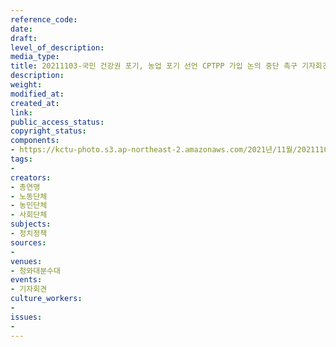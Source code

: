 ```yaml
---
reference_code: 
date: 
draft: 
level_of_description: 
media_type: 
title: 20211103-국민 건강권 포기, 농업 포기 선언 CPTPP 가입 논의 중단 촉구 기자회견
description: 
weight: 
modified_at: 
created_at: 
link: 
public_access_status: 
copyright_status: 
components:
- https://kctu-photo.s3.ap-northeast-2.amazonaws.com/2021년/11월/20211103-국민+건강권+포기,+농업+포기+선언+CPTPP+가입+논의+중단+촉구+기자회견/photo_2021-11-03_11-07-12.jpg
tags:
- 
creators:
- 총연맹
- 노동단체
- 농민단체
- 사회단체
subjects:
- 정치정책
sources:
- 
venues:
- 청와대분수대
events:
- 기자회견
culture_workers:
- 
issues:
- 
---
```

